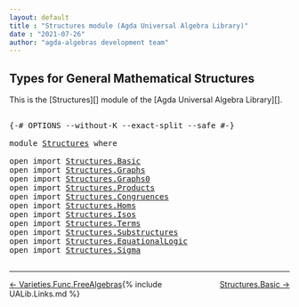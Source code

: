 ```yaml
---
layout: default
title : "Structures module (Agda Universal Algebra Library)"
date : "2021-07-26"
author: "agda-algebras development team"
---
```


## <a id="types-for-general-mathematical-structures">Types for General Mathematical Structures</a>

This is the [Structures][] module of the [Agda Universal Algebra Library][].

<pre class="Agda">

<a id="340" class="Symbol">{-#</a> <a id="344" class="Keyword">OPTIONS</a> <a id="352" class="Pragma">--without-K</a> <a id="364" class="Pragma">--exact-split</a> <a id="378" class="Pragma">--safe</a> <a id="385" class="Symbol">#-}</a>

<a id="390" class="Keyword">module</a> <a id="397" href="Structures.html" class="Module">Structures</a> <a id="408" class="Keyword">where</a>

<a id="415" class="Keyword">open</a> <a id="420" class="Keyword">import</a> <a id="427" href="Structures.Basic.html" class="Module">Structures.Basic</a>
<a id="444" class="Keyword">open</a> <a id="449" class="Keyword">import</a> <a id="456" href="Structures.Graphs.html" class="Module">Structures.Graphs</a>
<a id="474" class="Keyword">open</a> <a id="479" class="Keyword">import</a> <a id="486" href="Structures.Graphs0.html" class="Module">Structures.Graphs0</a>
<a id="505" class="Keyword">open</a> <a id="510" class="Keyword">import</a> <a id="517" href="Structures.Products.html" class="Module">Structures.Products</a>
<a id="537" class="Keyword">open</a> <a id="542" class="Keyword">import</a> <a id="549" href="Structures.Congruences.html" class="Module">Structures.Congruences</a>
<a id="572" class="Keyword">open</a> <a id="577" class="Keyword">import</a> <a id="584" href="Structures.Homs.html" class="Module">Structures.Homs</a>
<a id="600" class="Keyword">open</a> <a id="605" class="Keyword">import</a> <a id="612" href="Structures.Isos.html" class="Module">Structures.Isos</a>
<a id="628" class="Keyword">open</a> <a id="633" class="Keyword">import</a> <a id="640" href="Structures.Terms.html" class="Module">Structures.Terms</a>
<a id="657" class="Keyword">open</a> <a id="662" class="Keyword">import</a> <a id="669" href="Structures.Substructures.html" class="Module">Structures.Substructures</a>
<a id="694" class="Keyword">open</a> <a id="699" class="Keyword">import</a> <a id="706" href="Structures.EquationalLogic.html" class="Module">Structures.EquationalLogic</a>
<a id="733" class="Keyword">open</a> <a id="738" class="Keyword">import</a> <a id="745" href="Structures.Sigma.html" class="Module">Structures.Sigma</a>

</pre>

--------------------------------

<span style="float:left;">[← Varieties.Func.FreeAlgebras](Varieties.Func.FreeAlgebras.html)</span>
<span style="float:right;">[Structures.Basic →](Structures.Basic.html)</span>

{% include UALib.Links.md %}
